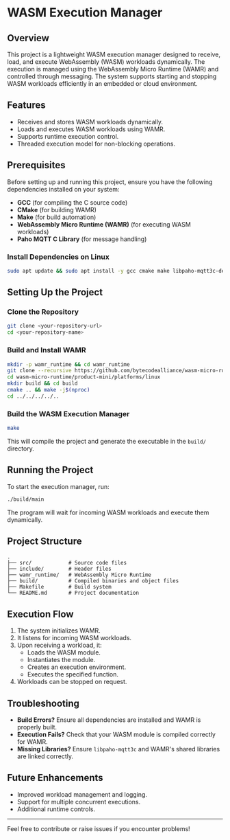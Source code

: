 # WASM Execution Manager

## Overview
This project is a lightweight WASM execution manager designed to receive, load, and execute WebAssembly (WASM) workloads dynamically. The execution is managed using the WebAssembly Micro Runtime (WAMR) and controlled through messaging. The system supports starting and stopping WASM workloads efficiently in an embedded or cloud environment.

## Features
- Receives and stores WASM workloads dynamically.
- Loads and executes WASM workloads using WAMR.
- Supports runtime execution control.
- Threaded execution model for non-blocking operations.

## Prerequisites
Before setting up and running this project, ensure you have the following dependencies installed on your system:

- **GCC** (for compiling the C source code)
- **CMake** (for building WAMR)
- **Make** (for build automation)
- **WebAssembly Micro Runtime (WAMR)** (for executing WASM workloads)
- **Paho MQTT C Library** (for message handling)

### Install Dependencies on Linux
```sh
sudo apt update && sudo apt install -y gcc cmake make libpaho-mqtt3c-dev
```

## Setting Up the Project

### Clone the Repository
```sh
git clone <your-repository-url>
cd <your-repository-name>
```

### Build and Install WAMR
```sh
mkdir -p wamr_runtime && cd wamr_runtime
git clone --recursive https://github.com/bytecodealliance/wasm-micro-runtime.git
cd wasm-micro-runtime/product-mini/platforms/linux
mkdir build && cd build
cmake .. && make -j$(nproc)
cd ../../../../..
```

### Build the WASM Execution Manager
```sh
make
```

This will compile the project and generate the executable in the `build/` directory.

## Running the Project
To start the execution manager, run:
```sh
./build/main
```

The program will wait for incoming WASM workloads and execute them dynamically.

## Project Structure
```
.
├── src/            # Source code files
├── include/        # Header files
├── wamr_runtime/   # WebAssembly Micro Runtime
├── build/          # Compiled binaries and object files
├── Makefile        # Build system
└── README.md       # Project documentation
```

## Execution Flow
1. The system initializes WAMR.
2. It listens for incoming WASM workloads.
3. Upon receiving a workload, it:
   - Loads the WASM module.
   - Instantiates the module.
   - Creates an execution environment.
   - Executes the specified function.
4. Workloads can be stopped on request.

## Troubleshooting
- **Build Errors?** Ensure all dependencies are installed and WAMR is properly built.
- **Execution Fails?** Check that your WASM module is compiled correctly for WAMR.
- **Missing Libraries?** Ensure `libpaho-mqtt3c` and WAMR's shared libraries are linked correctly.

## Future Enhancements
- Improved workload management and logging.
- Support for multiple concurrent executions.
- Additional runtime controls.

---
Feel free to contribute or raise issues if you encounter problems!


